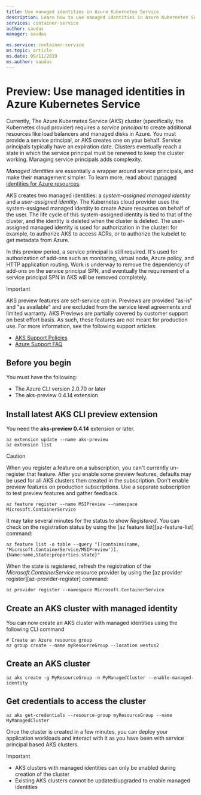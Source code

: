 ```yaml
---
title: Use managed identities in Azure Kubernetes Service
description: Learn how to use managed identities in Azure Kubernetes Service (AKS) 
services: container-service
author: saudas
manager: saudas

ms.service: container-service
ms.topic: article
ms.date: 09/11/2019
ms.author: saudas
---
```


# Preview: Use managed identities in Azure Kubernetes Service

Currently, The Azure Kubernetes Service (AKS) cluster (specifically, the Kubernetes cloud provider) requires a *service principal* to create additional resources like load balancers and managed disks in Azure. You must provide a service principal, or AKS creates one on your behalf. Service principals typically have an expiration date. Clusters eventually reach a state in which the service principal must be renewed to keep the cluster working. Managing service principals adds complexity.

*Managed identities* are essentially a wrapper around service principals, and make their management simpler. To learn more, read about [managed identities for Azure resources](https://docs.microsoft.com/azure/active-directory/managed-identities-azure-resources/overview).

AKS creates two managed identities: a *system-assigned managed identity* and a *user-assigned identity*. The Kubernetes cloud provider uses the system-assigned managed identity to create Azure resources on behalf of the user. The life cycle of this system-assigned identity is tied to that of the cluster, and the identity is deleted when the cluster is deleted. The user-assigned managed identity is used for authorization in the cluster: for example, to authorize AKS to access ACRs, or to authorize the kubelet to get metadata from Azure.

In this preview period, a service principal is still required. It's used for authorization of add-ons such as monitoring, virtual node, Azure policy, and HTTP application routing. Work is underway to remove the dependency of add-ons on the service principal SPN, and eventually the requirement of a service principal SPN in AKS will be removed completely.

> [!IMPORTANT]
> AKS preview features are self-service opt-in. Previews are provided "as-is" and "as available" and are excluded from the service level agreements and limited warranty. AKS Previews are partially covered by customer support on best effort basis. As such, these features are not meant for production use. For more information, see the following support articles:
>
> * [AKS Support Policies](support-policies.md)
> * [Azure Support FAQ](faq.md)

## Before you begin

You must have the following:

* The Azure CLI version 2.0.70 or later
* The aks-preview 0.4.14 extension

## Install latest AKS CLI preview extension

You need the **aks-preview 0.4.14** extension or later.

```azurecli
az extension update --name aks-preview 
az extension list
```

> [!CAUTION]
> When you register a feature on a subscription, you can't currently un-register that feature. After you enable some preview features, defaults may be used for all AKS clusters then created in the subscription. Don't enable preview features on production subscriptions. Use a separate subscription to test preview features and gather feedback.

```azurecli-interactive
az feature register --name MSIPreview --namespace Microsoft.ContainerService
```

It may take several minutes for the status to show *Registered*. You can check on the registration status by using the [az feature list][az-feature-list] command:

```azurecli-interactive
az feature list -o table --query "[?contains(name, 'Microsoft.ContainerService/MSIPreview')].{Name:name,State:properties.state}"
```

When the state is registered, refresh the registration of the *Microsoft.ContainerService* resource provider by using the [az provider register][az-provider-register] command:

```azurecli-interactive
az provider register --namespace Microsoft.ContainerService
```

## Create an AKS cluster with managed identity

You can now create an AKS cluster with managed identities using the following CLI command
```azurecli-interactive
# Create an Azure resource group
az group create --name myResourceGroup --location westus2
```

## Create an AKS cluster
```azurecli-interactive
az aks create -g MyResourceGroup -n MyManagedCluster --enable-managed-identity
```

## Get credentials to access the cluster
```azurecli-interactive
az aks get-credentials --resource-group myResourceGroup --name MyManagedCluster
```
Once the cluster is created in a few minutes, you can deploy your application workloads and interact with it as you have been with service principal based AKS clusters. 

> [!IMPORTANT]
> * AKS clusters with managed identities can only be enabled during creation of the cluster
> * Existing AKS clusters cannot be updated/upgraded to enable managed identities